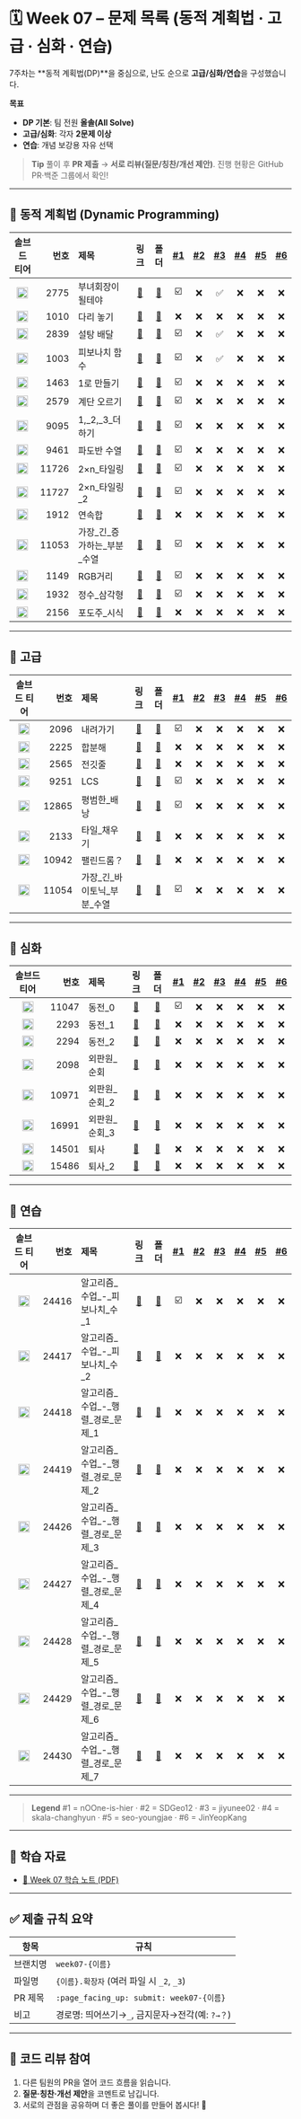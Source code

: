 # 🗓️ Week 07 – 문제 목록 (동적 계획법 · 고급 · 심화 · 연습)

7주차는 \*\*동적 계획법(DP)\*\*을 중심으로, 난도 순으로 **고급/심화/연습**을 구성했습니다.

**목표**

* **DP 기본**: 팀 전원 **올솔(All Solve)**
* **고급/심화**: 각자 **2문제 이상**
* **연습**: 개념 보강용 자유 선택

> **Tip**
> 풀이 후 **PR 제출** → **서로 리뷰(질문/칭찬/개선 제안)**. 진행 현황은 GitHub PR·백준 그룹에서 확인!

---

## 🧩 동적 계획법 (Dynamic Programming)

<!--START:PROGRESS:DP_BASIC-->

|                               솔브드 티어                               |    번호 | 제목                  |                      링크                     |                                 폴더                                | <a href="https://github.com/nOOne-is-hier" title="nOOne-is-hier">#1</a> | <a href="https://github.com/SDGeo12" title="SDGeo12">#2</a> | <a href="https://github.com/jiyunee02" title="jiyunee02">#3</a> | <a href="https://github.com/skala-changhyun" title="skala-changhyun">#4</a> | <a href="https://github.com/seo-youngjae" title="seo-youngjae">#5</a> | <a href="https://github.com/JinYeopKang" title="JinYeopKang">#6</a> |
| :----------------------------------------------------------------: | ----: | :------------------ | :-----------------------------------------: | :---------------------------------------------------------------: | :---------------------------------------------------------------------: | :---------------------------------------------------------: | :-------------------------------------------------------------: | :-------------------------------------------------------------------------: | :-------------------------------------------------------------------: | :-----------------------------------------------------------------: |
| <img src="https://static.solved.ac/tier_small/5.svg"  width="20"/> | 2775 | 부녀회장이 될테야 | [🔗](https://www.acmicpc.net/problem/2775) | [📁](./동적_계획법%28Dynamic_Programming%29/boj_2775_부녀회장이_될테야) | ☑️ | ❌ | ✅ | ❌ | ❌ | ❌ |
| <img src="https://static.solved.ac/tier_small/6.svg"  width="20"/> | 1010 | 다리 놓기 | [🔗](https://www.acmicpc.net/problem/1010) | [📁](./동적_계획법%28Dynamic_Programming%29/boj_1010_다리_놓기) | ❌ | ❌ | ❌ | ❌ | ❌ | ❌ |
| <img src="https://static.solved.ac/tier_small/7.svg"  width="20"/> | 2839 | 설탕 배달 | [🔗](https://www.acmicpc.net/problem/2839) | [📁](./동적_계획법%28Dynamic_Programming%29/boj_2839_설탕_배달) | ☑️ | ❌ | ✅ | ❌ | ❌ | ❌ |
| <img src="https://static.solved.ac/tier_small/8.svg"  width="20"/> | 1003 | 피보나치 함수 | [🔗](https://www.acmicpc.net/problem/1003) | [📁](./동적_계획법%28Dynamic_Programming%29/boj_1003_피보나치_함수) | ☑️ | ❌ | ✅ | ❌ | ❌ | ❌ |
| <img src="https://static.solved.ac/tier_small/8.svg"  width="20"/> | 1463 | 1로 만들기 | [🔗](https://www.acmicpc.net/problem/1463) | [📁](./동적_계획법%28Dynamic_Programming%29/boj_1463_1로_만들기) | ☑️ | ❌ | ❌ | ❌ | ❌ | ❌ |
| <img src="https://static.solved.ac/tier_small/8.svg"  width="20"/> | 2579 | 계단 오르기 | [🔗](https://www.acmicpc.net/problem/2579) | [📁](./동적_계획법%28Dynamic_Programming%29/boj_2579_계단_오르기) | ☑️ | ❌ | ❌ | ❌ | ❌ | ❌ |
| <img src="https://static.solved.ac/tier_small/8.svg"  width="20"/> | 9095 | 1,\_2,\_3\_더하기 | [🔗](https://www.acmicpc.net/problem/9095) | [📁](./동적_계획법%28Dynamic_Programming%29/boj_9095_1,_2,_3_더하기) | ☑️ | ❌ | ❌ | ❌ | ❌ | ❌ |
| <img src="https://static.solved.ac/tier_small/8.svg"  width="20"/> | 9461 | 파도반 수열 | [🔗](https://www.acmicpc.net/problem/9461) | [📁](./동적_계획법%28Dynamic_Programming%29/boj_9461_파도반_수열) | ☑️ | ❌ | ❌ | ❌ | ❌ | ❌ |
| <img src="https://static.solved.ac/tier_small/8.svg"  width="20"/> | 11726 | 2×n\_타일링 | [🔗](https://www.acmicpc.net/problem/11726) | [📁](./동적_계획법%28Dynamic_Programming%29/boj_11726_2×n_타일링) | ☑️ | ❌ | ❌ | ❌ | ❌ | ❌ |
| <img src="https://static.solved.ac/tier_small/8.svg"  width="20"/> | 11727 | 2×n\_타일링\_2 | [🔗](https://www.acmicpc.net/problem/11727) | [📁](./동적_계획법%28Dynamic_Programming%29/boj_11727_2×n_타일링_2) | ☑️ | ❌ | ❌ | ❌ | ❌ | ❌ |
| <img src="https://static.solved.ac/tier_small/9.svg"  width="20"/> | 1912 | 연속합 | [🔗](https://www.acmicpc.net/problem/1912) | [📁](./동적_계획법%28Dynamic_Programming%29/boj_1912_연속합) | ❌ | ❌ | ❌ | ❌ | ❌ | ❌ |
| <img src="https://static.solved.ac/tier_small/9.svg"  width="20"/> | 11053 | 가장\_긴\_증가하는\_부분\_수열 | [🔗](https://www.acmicpc.net/problem/11053) | [📁](./동적_계획법%28Dynamic_Programming%29/boj_11053_가장_긴_증가하는_부분_수열) | ☑️ | ❌ | ❌ | ❌ | ❌ | ❌ |
| <img src="https://static.solved.ac/tier_small/10.svg" width="20"/> | 1149 | RGB거리 | [🔗](https://www.acmicpc.net/problem/1149) | [📁](./동적_계획법%28Dynamic_Programming%29/boj_1149_RGB거리) | ☑️ | ❌ | ❌ | ❌ | ❌ | ❌ |
| <img src="https://static.solved.ac/tier_small/10.svg" width="20"/> | 1932 | 정수\_삼각형 | [🔗](https://www.acmicpc.net/problem/1932) | [📁](./동적_계획법%28Dynamic_Programming%29/boj_1932_정수_삼각형) | ☑️ | ❌ | ❌ | ❌ | ❌ | ❌ |
| <img src="https://static.solved.ac/tier_small/10.svg" width="20"/> | 2156 | 포도주\_시식 | [🔗](https://www.acmicpc.net/problem/2156) | [📁](./동적_계획법%28Dynamic_Programming%29/boj_2156_포도주_시식) | ❌ | ❌ | ❌ | ❌ | ❌ | ❌ |

<!--END:PROGRESS:DP_BASIC-->

---

## 🧠 고급

<!--START:PROGRESS:DP_ADVANCED-->

|                               솔브드 티어                               |    번호 | 제목                  |                      링크                     |                  폴더                  | <a href="https://github.com/nOOne-is-hier" title="nOOne-is-hier">#1</a> | <a href="https://github.com/SDGeo12" title="SDGeo12">#2</a> | <a href="https://github.com/jiyunee02" title="jiyunee02">#3</a> | <a href="https://github.com/skala-changhyun" title="skala-changhyun">#4</a> | <a href="https://github.com/seo-youngjae" title="seo-youngjae">#5</a> | <a href="https://github.com/JinYeopKang" title="JinYeopKang">#6</a> |
| :----------------------------------------------------------------: | ----: | :------------------ | :-----------------------------------------: | :----------------------------------: | :---------------------------------------------------------------------: | :---------------------------------------------------------: | :-------------------------------------------------------------: | :-------------------------------------------------------------------------: | :-------------------------------------------------------------------: | :-----------------------------------------------------------------: |
| <img src="https://static.solved.ac/tier_small/11.svg" width="20"/> | 2096 | 내려가기 | [🔗](https://www.acmicpc.net/problem/2096) | [📁](./고급/boj_2096_내려가기) | ☑️ | ❌ | ❌ | ❌ | ❌ | ❌ |
| <img src="https://static.solved.ac/tier_small/11.svg" width="20"/> | 2225 | 합분해 | [🔗](https://www.acmicpc.net/problem/2225) | [📁](./고급/boj_2225_합분해) | ❌ | ❌ | ❌ | ❌ | ❌ | ❌ |
| <img src="https://static.solved.ac/tier_small/11.svg" width="20"/> | 2565 | 전깃줄 | [🔗](https://www.acmicpc.net/problem/2565) | [📁](./고급/boj_2565_전깃줄) | ❌ | ❌ | ❌ | ❌ | ❌ | ❌ |
| <img src="https://static.solved.ac/tier_small/11.svg" width="20"/> | 9251 | LCS | [🔗](https://www.acmicpc.net/problem/9251) | [📁](./고급/boj_9251_LCS) | ☑️ | ❌ | ❌ | ❌ | ❌ | ❌ |
| <img src="https://static.solved.ac/tier_small/11.svg" width="20"/> | 12865 | 평범한\_배낭 | [🔗](https://www.acmicpc.net/problem/12865) | [📁](./고급/boj_12865_평범한_배낭) | ☑️ | ❌ | ❌ | ❌ | ❌ | ❌ |
| <img src="https://static.solved.ac/tier_small/12.svg" width="20"/> | 2133 | 타일\_채우기 | [🔗](https://www.acmicpc.net/problem/2133) | [📁](./고급/boj_2133_타일_채우기) | ❌ | ❌ | ❌ | ❌ | ❌ | ❌ |
| <img src="https://static.solved.ac/tier_small/12.svg" width="20"/> | 10942 | 팰린드롬？ | [🔗](https://www.acmicpc.net/problem/10942) | [📁](./고급/boj_10942_팰린드롬？) | ❌ | ❌ | ❌ | ❌ | ❌ | ❌ |
| <img src="https://static.solved.ac/tier_small/12.svg" width="20"/> | 11054 | 가장\_긴\_바이토닉\_부분\_수열 | [🔗](https://www.acmicpc.net/problem/11054) | [📁](./고급/boj_11054_가장_긴_바이토닉_부분_수열) | ☑️ | ❌ | ❌ | ❌ | ❌ | ❌ |

<!--END:PROGRESS:DP_ADVANCED-->

---

## 🔬 심화

<!--START:PROGRESS:DP_DEEP-->

|                               솔브드 티어                               |    번호 | 제목         |                      링크                     |               폴더              | <a href="https://github.com/nOOne-is-hier" title="nOOne-is-hier">#1</a> | <a href="https://github.com/SDGeo12" title="SDGeo12">#2</a> | <a href="https://github.com/jiyunee02" title="jiyunee02">#3</a> | <a href="https://github.com/skala-changhyun" title="skala-changhyun">#4</a> | <a href="https://github.com/seo-youngjae" title="seo-youngjae">#5</a> | <a href="https://github.com/JinYeopKang" title="JinYeopKang">#6</a> |
| :----------------------------------------------------------------: | ----: | :--------- | :-----------------------------------------: | :---------------------------: | :---------------------------------------------------------------------: | :---------------------------------------------------------: | :-------------------------------------------------------------: | :-------------------------------------------------------------------------: | :-------------------------------------------------------------------: | :-----------------------------------------------------------------: |
| <img src="https://static.solved.ac/tier_small/7.svg"  width="20"/> | 11047 | 동전\_0 | [🔗](https://www.acmicpc.net/problem/11047) | [📁](./심화/boj_11047_동전_0) | ☑️ | ❌ | ❌ | ❌ | ❌ | ❌ |
| <img src="https://static.solved.ac/tier_small/12.svg" width="20"/> | 2293 | 동전\_1 | [🔗](https://www.acmicpc.net/problem/2293) | [📁](./심화/boj_2293_동전_1) | ❌ | ❌ | ❌ | ❌ | ❌ | ❌ |
| <img src="https://static.solved.ac/tier_small/11.svg" width="20"/> | 2294 | 동전\_2 | [🔗](https://www.acmicpc.net/problem/2294) | [📁](./심화/boj_2294_동전_2) | ❌ | ❌ | ❌ | ❌ | ❌ | ❌ |
| <img src="https://static.solved.ac/tier_small/15.svg" width="20"/> | 2098 | 외판원\_순회 | [🔗](https://www.acmicpc.net/problem/2098) | [📁](./심화/boj_2098_외판원_순회) | ❌ | ❌ | ❌ | ❌ | ❌ | ❌ |
| <img src="https://static.solved.ac/tier_small/9.svg"  width="20"/> | 10971 | 외판원\_순회\_2 | [🔗](https://www.acmicpc.net/problem/10971) | [📁](./심화/boj_10971_외판원_순회_2) | ❌ | ❌ | ❌ | ❌ | ❌ | ❌ |
| <img src="https://static.solved.ac/tier_small/15.svg" width="20"/> | 16991 | 외판원\_순회\_3 | [🔗](https://www.acmicpc.net/problem/16991) | [📁](./심화/boj_16991_외판원_순회_3) | ❌ | ❌ | ❌ | ❌ | ❌ | ❌ |
| <img src="https://static.solved.ac/tier_small/8.svg"  width="20"/> | 14501 | 퇴사 | [🔗](https://www.acmicpc.net/problem/14501) | [📁](./심화/boj_14501_퇴사) | ❌ | ❌ | ❌ | ❌ | ❌ | ❌ |
| <img src="https://static.solved.ac/tier_small/11.svg" width="20"/> | 15486 | 퇴사\_2 | [🔗](https://www.acmicpc.net/problem/15486) | [📁](./심화/boj_15486_퇴사_2) | ❌ | ❌ | ❌ | ❌ | ❌ | ❌ |

<!--END:PROGRESS:DP_DEEP-->

---

## 🧪 연습

<!--START:PROGRESS:DP_PRACTICE-->

|                               솔브드 티어                               |    번호 | 제목                         |                      링크                     |                     폴더                    | <a href="https://github.com/nOOne-is-hier" title="nOOne-is-hier">#1</a> | <a href="https://github.com/SDGeo12" title="SDGeo12">#2</a> | <a href="https://github.com/jiyunee02" title="jiyunee02">#3</a> | <a href="https://github.com/skala-changhyun" title="skala-changhyun">#4</a> | <a href="https://github.com/seo-youngjae" title="seo-youngjae">#5</a> | <a href="https://github.com/JinYeopKang" title="JinYeopKang">#6</a> |
| :----------------------------------------------------------------: | ----: | :------------------------- | :-----------------------------------------: | :---------------------------------------: | :---------------------------------------------------------------------: | :---------------------------------------------------------: | :-------------------------------------------------------------: | :-------------------------------------------------------------------------: | :-------------------------------------------------------------------: | :-----------------------------------------------------------------: |
| <img src="https://static.solved.ac/tier_small/5.svg"  width="20"/> | 24416 | 알고리즘\_수업\_-\_피보나치\_수\_1 | [🔗](https://www.acmicpc.net/problem/24416) | [📁](./연습/boj_24416_알고리즘_수업_-_피보나치_수_1) | ☑️ | ❌ | ❌ | ❌ | ❌ | ❌ |
| <img src="https://static.solved.ac/tier_small/7.svg"  width="20"/> | 24417 | 알고리즘\_수업\_-\_피보나치\_수\_2 | [🔗](https://www.acmicpc.net/problem/24417) | [📁](./연습/boj_24417_알고리즘_수업_-_피보나치_수_2) | ❌ | ❌ | ❌ | ❌ | ❌ | ❌ |
| <img src="https://static.solved.ac/tier_small/7.svg"  width="20"/> | 24418 | 알고리즘\_수업\_-\_행렬\_경로\_문제\_1 | [🔗](https://www.acmicpc.net/problem/24418) | [📁](./연습/boj_24418_알고리즘_수업_-_행렬_경로_문제_1) | ❌ | ❌ | ❌ | ❌ | ❌ | ❌ |
| <img src="https://static.solved.ac/tier_small/9.svg"  width="20"/> | 24419 | 알고리즘\_수업\_-\_행렬\_경로\_문제\_2 | [🔗](https://www.acmicpc.net/problem/24419) | [📁](./연습/boj_24419_알고리즘_수업_-_행렬_경로_문제_2) | ❌ | ❌ | ❌ | ❌ | ❌ | ❌ |
| <img src="https://static.solved.ac/tier_small/12.svg" width="20"/> | 24426 | 알고리즘\_수업\_-\_행렬\_경로\_문제\_3 | [🔗](https://www.acmicpc.net/problem/24426) | [📁](./연습/boj_24426_알고리즘_수업_-_행렬_경로_문제_3) | ❌ | ❌ | ❌ | ❌ | ❌ | ❌ |
| <img src="https://static.solved.ac/tier_small/12.svg" width="20"/> | 24427 | 알고리즘\_수업\_-\_행렬\_경로\_문제\_4 | [🔗](https://www.acmicpc.net/problem/24427) | [📁](./연습/boj_24427_알고리즘_수업_-_행렬_경로_문제_4) | ❌ | ❌ | ❌ | ❌ | ❌ | ❌ |
| <img src="https://static.solved.ac/tier_small/12.svg" width="20"/> | 24428 | 알고리즘\_수업\_-\_행렬\_경로\_문제\_5 | [🔗](https://www.acmicpc.net/problem/24428) | [📁](./연습/boj_24428_알고리즘_수업_-_행렬_경로_문제_5) | ❌ | ❌ | ❌ | ❌ | ❌ | ❌ |
| <img src="https://static.solved.ac/tier_small/12.svg" width="20"/> | 24429 | 알고리즘\_수업\_-\_행렬\_경로\_문제\_6 | [🔗](https://www.acmicpc.net/problem/24429) | [📁](./연습/boj_24429_알고리즘_수업_-_행렬_경로_문제_6) | ❌ | ❌ | ❌ | ❌ | ❌ | ❌ |
| <img src="https://static.solved.ac/tier_small/12.svg" width="20"/> | 24430 | 알고리즘\_수업\_-\_행렬\_경로\_문제\_7 | [🔗](https://www.acmicpc.net/problem/24430) | [📁](./연습/boj_24430_알고리즘_수업_-_행렬_경로_문제_7) | ❌ | ❌ | ❌ | ❌ | ❌ | ❌ |

<!--END:PROGRESS:DP_PRACTICE-->

---

> **Legend**
> \#1 = nOOne-is-hier · #2 = SDGeo12 · #3 = jiyunee02 · #4 = skala-changhyun · #5 = seo-youngjae · #6 = JinYeopKang

---

## 📝 학습 자료

* [📄 Week 07 학습 노트 (PDF)](../../docs/study-note-week07.pdf)

---

## ✅ 제출 규칙 요약

| 항목    | 규칙                                     |
| ----- | -------------------------------------- |
| 브랜치명  | `week07-{이름}`                          |
| 파일명   | `{이름}.확장자` (여러 파일 시 `_2`, `_3`)        |
| PR 제목 | `:page_facing_up: submit: week07-{이름}` |
| 비고    | 경로명: 띄어쓰기→`_`, 금지문자→전각(예: `?→？`)       |

---

## 💬 코드 리뷰 참여

1. 다른 팀원의 PR을 열어 코드 흐름을 읽습니다.
2. **질문·칭찬·개선 제안**을 코멘트로 남깁니다.
3. 서로의 관점을 공유하며 더 좋은 풀이를 만들어 봅시다! 🚀
